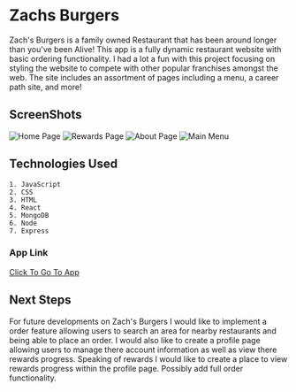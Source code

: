 # Zachs Burgers

Zach's Burgers is a family owned Restaurant that has been around longer than you've been Alive! This app is a fully dynamic restaurant website with basic ordering functionality. I had a lot a fun with this project focusing on styling the website to compete with other popular franchises amongst the web. The site includes an assortment of pages including a menu, a career path site, and more!

## ScreenShots 
![Home Page](https://imgur.com/r00juxL.png)
![Rewards Page](https://imgur.com/lPf2Iax.png)
![About Page](https://imgur.com/9sCM9Up.png)
![Main Menu](https://imgur.com/Z0S2dye.png)

## Technologies Used
    1. JavaScript
    2. CSS
    3. HTML
    4. React
    5. MongoDB
    6. Node
    7. Express

### App Link
[Click To Go To App](https://zachsburgers.herokuapp.com/)

## Next Steps

For future developments on Zach's Burgers I would like to implement a order feature allowing users to search an area for nearby restaurants and being able to place an order. I would also like to create a profile page allowing users to manage there account information as well as view there rewards progress. Speaking of rewards I would like to create a place to view rewards progress within the profile page. Possibly add full order functionality. 




